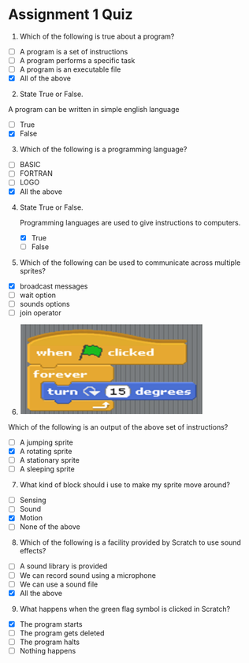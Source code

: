 
# Assignment 1 Quiz

1) Which of the following is true about a program?

- [ ] A program is a set of instructions
- [ ] A program performs a specific task
- [ ] A program is an executable file
- [x] All of the above

2) State True or False.

A program can be written in simple english language

- [ ] True
- [x] False

3) Which of the following is a programming language?

- [ ] BASIC
- [ ] FORTRAN
- [ ] LOGO
- [x] All the above

4) State True or False.

   Programming languages are used to give instructions to computers.

   - [x] True
   - [ ] False

5) Which of the following can be used to communicate across multiple sprites?

  - [x] broadcast messages
  - [ ] wait option
  - [ ] sounds options
  - [ ] join operator

6) ![](QuizQues6Img.png)

Which of the following is an output of the above set of
instructions?

  - [ ] A jumping sprite
  - [x] A rotating sprite
  - [ ] A stationary sprite
  - [ ] A sleeping sprite

7) What kind of block should i use to make my sprite move around?

  - [ ] Sensing
  - [ ] Sound
  - [x] Motion
  - [ ] None of the above

8) Which of the following is a facility provided by Scratch to use sound effects?

  - [ ] A sound library is provided
  - [ ] We can record sound using a microphone
  - [ ] We can use a sound file
  - [x] All the above

9) What happens when the green flag symbol is clicked in Scratch?

- [x]  The program starts
- [ ]  The program gets deleted
- [ ]  The program halts
- [ ]  Nothing happens
